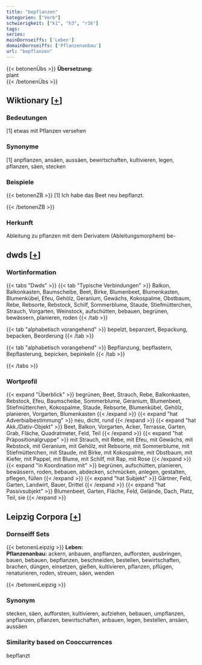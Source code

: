 ```yaml
---
title: "bepflanzen"
kategorien: ["Verb"]
schwierigkeit: ["k1", "h3", "r16"]
tags:
series:
mainDornseiffs: ['Leben']
domainDornseiffs: ['Pflanzenanbau']
url: "bepflanzen"
---
```


{{< betonenÜbs >}}
**Übersetzung:**  
plant  
{{< /betonenÜbs >}}

## Wiktionary [[+](https://de.wiktionary.org/wiki/bepflanzen)]

### Bedeutungen
[1] etwas mit Pflanzen versehen  

### Synonyme
[1] anpflanzen, ansäen, aussäen, bewirtschaften, kultivieren, legen, pflanzen, säen, stecken  

### Beispiele
{{< betonenZB >}}
[1] Ich habe das Beet neu bepflanzt.  

{{< /betonenZB >}}
### Herkunft
Ableitung zu pflanzen mit dem Derivatem (Ableitungsmorphem) be-  



## dwds [[+](https://www.dwds.de/wb/bepflanzen)]

### Wortinformation
{{< tabs "Dwds" >}}
{{< tab "Typische Verbindungen" >}}
Balkon, Balkonkasten, Baumscheibe, Beet, Birke, Blumenbeet, Blumenkasten, Blumenkübel, Efeu, Gehölz, Geranium, Gewächs, Kokospalme, Obstbaum, Rebe, Rebsorte, Rebstock, Schilf, Sommerblume, Staude, Stiefmütterchen, Strauch, Vorgarten, Weinstock, aufschütten, bebauen, begrünen, bewässern, planieren, roden
{{< /tab >}}

{{< tab "alphabetisch vorangehend" >}}
bepelzt, bepanzert, Bepackung, bepacken, Beorderung
{{< /tab >}}

{{< tab "alphabetisch vorangehend" >}}
Bepflanzung, bepflastern, Bepflasterung, bepicken, bepinkeln
{{< /tab >}}

{{< /tabs >}}

### Wortprofil
{{< expand "Überblick" >}} begrünen, Beet, Strauch, Rebe, Balkonkasten, Rebstock, Efeu, Baumscheibe, Sommerblume, Geranium, Blumenbeet, Stiefmütterchen, Kokospalme, Staude, Rebsorte, Blumenkübel, Gehölz, planieren, Vorgarten, Blumenkasten {{< /expand >}}
{{< expand "hat Adverbialbestimmung" >}} neu, dicht, rund {{< /expand >}}
{{< expand "hat Akk./Dativ-Objekt" >}} Beet, Balkon, Vorgarten, Acker, Terrasse, Garten, Grab, Fläche, Quadratmeter, Feld, Teil {{< /expand >}}
{{< expand "hat Präpositionalgruppe" >}} mit Strauch, mit Rebe, mit Efeu, mit Gewächs, mit Rebstock, mit Geranium, mit Gehölz, mit Rebsorte, mit Sommerblume, mit Stiefmütterchen, mit Staude, mit Birke, mit Kokospalme, mit Obstbaum, mit Kiefer, mit Pappel, mit Blume, mit Schilf, mit Rap, mit Rose {{< /expand >}}
{{< expand "in Koordination mit" >}} begrünen, aufschütten, planieren, bewässern, roden, bebauen, abdecken, schmücken, anlegen, gestalten, pflegen, füllen {{< /expand >}}
{{< expand "hat Subjekt" >}} Gärtner, Feld, Garten, Landwirt, Bauer, Drittel {{< /expand >}}
{{< expand "hat Passivsubjekt" >}} Blumenbeet, Garten, Fläche, Feld, Gelände, Dach, Platz, Teil, sie {{< /expand >}}

## Leipzig Corpora [[+](https://corpora.uni-leipzig.de/en/res?word=bepflanzen&corpusId=deu_newscrawl-public_2018)]

### Dornseiff Sets
{{< betonenLeipzig >}}
**Leben:**  
**Pflanzenanbau:** ackern, anbauen, anpflanzen, aufforsten, ausbringen, bauen, bebauen, bepflanzen, beschneiden, bestellen, bewirtschaften, brachen, düngen, einsetzen, gießen, kultivieren, pflanzen, pflügen, renaturieren, roden, streuen, säen, wenden  

{{< /betonenLeipzig >}}

### Synonym
stecken, säen, aufforsten, kultivieren, aufziehen, bebauen, umpflanzen, anpflanzen, pflanzen, bewirtschaften, anbauen, legen, bestellen, ansäen, aussäen


### Similarity based on Cooccurrences
bepflanzt

